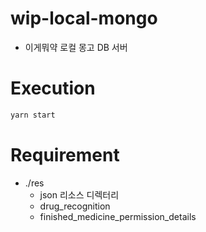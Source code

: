 # wip-local-mongo
- 이게뭐약 로컬 몽고 DB 서버

# Execution
```bash
yarn start
```

# Requirement
- ./res
  - json 리소스 디렉터리
  - drug_recognition
  - finished_medicine_permission_details
